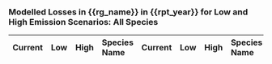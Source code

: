 

### Modelled Losses in {{rg_name}} in {{rpt_year}} for Low and High Emission Scenarios: All Species

| Current | Low | High | Species Name | Current | Low | High | Species Name |
|:-------:|:---:|:----:|:-------------|:-------:|:---:|:----:|:-------------|
